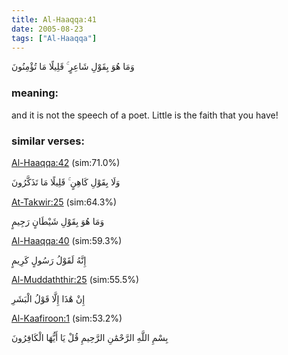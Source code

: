 ```yaml
---
title: Al-Haaqqa:41
date: 2005-08-23
tags: ["Al-Haaqqa"]
---
```

وَمَا هُوَ بِقَوْلِ شَاعِرٍ ۚ قَلِيلًا مَا تُؤْمِنُونَ
### meaning: 
and it is not the speech of a poet. Little is the faith that you have!
### similar verses: 

[Al-Haaqqa:42](/69/42) (sim:71.0%)

وَلَا بِقَوْلِ كَاهِنٍ ۚ قَلِيلًا مَا تَذَكَّرُونَ

[At-Takwir:25](/81/25) (sim:64.3%)

وَمَا هُوَ بِقَوْلِ شَيْطَانٍ رَجِيمٍ

[Al-Haaqqa:40](/69/40) (sim:59.3%)

إِنَّهُ لَقَوْلُ رَسُولٍ كَرِيمٍ

[Al-Muddaththir:25](/74/25) (sim:55.5%)

إِنْ هَٰذَا إِلَّا قَوْلُ الْبَشَرِ

[Al-Kaafiroon:1](/109/1) (sim:53.2%)

بِسْمِ اللَّهِ الرَّحْمَٰنِ الرَّحِيمِ قُلْ يَا أَيُّهَا الْكَافِرُونَ

